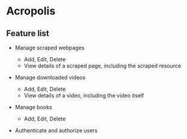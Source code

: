 # Acropolis

## Feature list
* Manage scraped webpages
    * Add, Edit, Delete
    * View details of a scraped page, including the scraped resource

* Manage downloaded videos
    * Add, Edit, Delete
    * View details of a video, including the video itself

* Manage books
    * Add, Edit, Delete

* Authenticate and authorize users